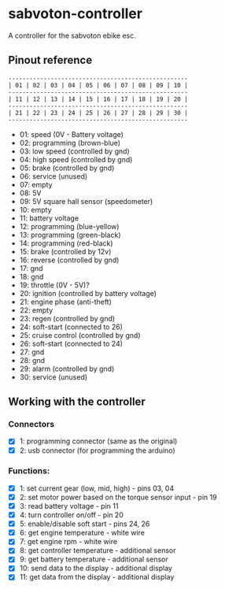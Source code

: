 # sabvoton-controller

A controller for the sabvoton ebike esc.

## Pinout reference

```
---------------------------------------------------
| 01 | 02 | 03 | 04 | 05 | 06 | 07 | 08 | 09 | 10 |
---------------------------------------------------
| 11 | 12 | 13 | 14 | 15 | 16 | 17 | 18 | 19 | 20 |
---------------------------------------------------
| 21 | 22 | 23 | 24 | 25 | 26 | 27 | 28 | 29 | 30 |
---------------------------------------------------
```

- 01: speed (0V - Battery voltage)
- 02: programming (brown-blue)
- 03: low speed (controlled by gnd)
- 04: high speed (controlled by gnd)
- 05: brake (controlled by gnd)
- 06: service (unused)
- 07: empty
- 08: 5V
- 09: 5V square hall sensor (speedometer)
- 10: empty
- 11: battery voltage
- 12: programming (blue-yellow)
- 13: programming (green-black)
- 14: programming (red-black)
- 15: brake (controlled by 12v)
- 16: reverse (controlled by gnd)
- 17: gnd
- 18: gnd
- 19: throttle (0V - 5V)?
- 20: ignition (controlled by battery voltage)
- 21: engine phase (anti-theft)
- 22: empty
- 23: regen (controlled by gnd)
- 24: soft-start (connected to 26)
- 25: cruise control (controlled by gnd)
- 26: soft-start (connected to 24)
- 27: gnd
- 28: gnd
- 29: alarm (controlled by gnd)
- 30: service (unused)

## Working with the controller

### Connectors

- [x] 1: programming connector (same as the original)
- [x] 2: usb connector (for programming the arduino)

### Functions:

- [x] 1: set current gear (low, mid, high) - pins 03, 04
- [x] 2: set motor power based on the torque sensor input - pin 19
- [x] 3: read battery voltage - pin 11
- [x] 4: turn controller on/off - pin 20
- [x] 5: enable/disable soft start - pins 24, 26
- [x] 6: get engine temperature - white wire
- [x] 7: get engine rpm - white wire
- [x] 8: get controller temperature - additional sensor
- [x] 9: get battery temperature - additional sensor
- [x] 10: send data to the display - additional display
- [x] 11: get data from the display - additional display
